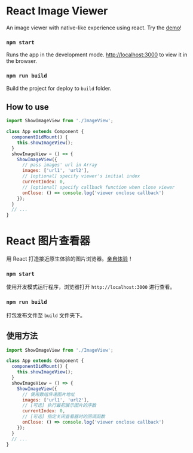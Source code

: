 # React Image Viewer

An image viewer with native-like experience using react. Try the [demo](http://blog.letow.top/react-image-viewer)!

### `npm start`

Runs the app in the development mode. [http://localhost:3000](http://localhost:3000) to view it in the browser.

### `npm run build`

Build the project for deploy to `build` folder.

## How to use

```javascript
import ShowImageView from './ImageView';

class App extends Component {
  componentDidMount() {
    this.showImageView();
  }
  showImageView = () => {
    ShowImageView({
      // pass images' url in Array
      images: ['url1', 'url2'],
      // [optional] specify viewer's initial index
      currentIndex: 0,
      // [optional] specify callback function when close viewer
      onClose: () => console.log('viewer onclose callback')
    });
  }
  // ...
}
```



# React 图片查看器

用 React 打造接近原生体验的图片浏览器。[亲自体验](http://blog.letow.top/react-image-viewer)！

### `npm start`

使用开发模式运行程序，浏览器打开 `http://localhost:3000` 进行查看。

### `npm run build`

打包发布文件至 `build` 文件夹下。

## 使用方法

```javascript
import ShowImageView from './ImageView';

class App extends Component {
  componentDidMount() {
    this.showImageView();
  }
  showImageView = () => {
    ShowImageView({
      // 使用数组传递图片地址
      images: ['url1', 'url2'],
      // [可选] 执行最初展示图片的序数
      currentIndex: 0,
      // [可选] 指定关闭查看器时的回调函数
      onClose: () => console.log('viewer onclose callback')
    });
  }
  // ...
}
```

